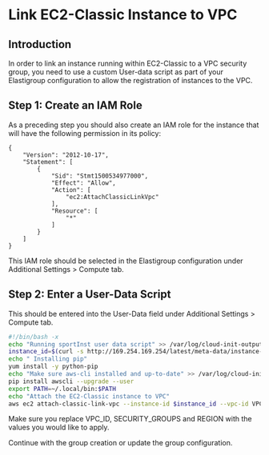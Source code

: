 # Link EC2-Classic Instance to VPC

## Introduction

In order to link an instance running within EC2-Classic to a VPC security group, you need to use a custom User-data script as part of your Elastigroup configuration to allow the registration of instances to the VPC.

## Step 1: Create an IAM Role

As a preceding step you should also create an IAM role for the instance that will have the following permission in its policy:

```
{
    "Version": "2012-10-17",
    "Statement": [
        {
            "Sid": "Stmt1500534977000",
            "Effect": "Allow",
            "Action": [
                "ec2:AttachClassicLinkVpc"
            ],
            "Resource": [
                "*"
            ]
        }
    ]
}
```

This IAM role should be selected in the Elastigroup configuration under Additional Settings > Compute tab.

## Step 2: Enter a User-Data Script

This should be entered into the User-Data field under Additional Settings > Compute tab.

```bash
#!/bin/bash -x
echo "Running sportInst user data script" >> /var/log/cloud-init-output.log
instance_id=$(curl -s http://169.254.169.254/latest/meta-data/instance-id)
echo " Installing pip"
yum install -y python-pip
echo "Make sure aws-cli installed and up-to-date" >> /var/log/cloud-init-output.log
pip install awscli --upgrade --user
export PATH=~/.local/bin:$PATH
echo "Attach the EC2-Classic instance to VPC"
aws ec2 attach-classic-link-vpc --instance-id $instance_id --vpc-id VPC_ID --groups SECURITY_GROUPS --region REGION

```

Make sure you replace VPC_ID, SECURITY_GROUPS and REGION with the values you would like to apply.

Continue with the group creation or update the group configuration.
